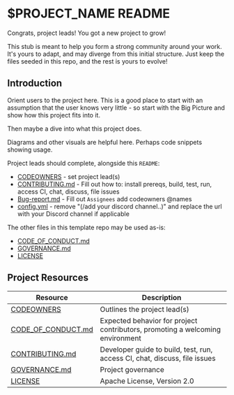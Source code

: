 # $PROJECT_NAME README

Congrats, project leads! You got a new project to grow!

This stub is meant to help you form a strong community around your work. It's yours to adapt, and may 
diverge from this initial structure. Just keep the files seeded in this repo, and the rest is yours to evolve! 

## Introduction

Orient users to the project here. This is a good place to start with an assumption
that the user knows very little - so start with the Big Picture and show how this
project fits into it.

Then maybe a dive into what this project does.

Diagrams and other visuals are helpful here. Perhaps code snippets showing usage.

Project leads should complete, alongside this `README`:
* [CODEOWNERS](./CODEOWNERS) - set project lead(s)
* [CONTRIBUTING.md](./CONTRIBUTING.md) - Fill out how to: install prereqs, build, test, run, access CI, chat, discuss, file issues
* [Bug-report.md](.github/ISSUE_TEMPLATE/bug-report.md) - Fill out `Assignees` add codeowners @names
* [config.yml](.github/ISSUE_TEMPLATE/config.yml) - remove "(/add your discord channel..)" and replace the url with your Discord channel if applicable

The other files in this template repo may be used as-is:
* [CODE_OF_CONDUCT.md](./CODE_OF_CONDUCT.md)
* [GOVERNANCE.md](./GOVERNANCE.md)
* [LICENSE](./LICENSE)

## Project Resources

| Resource                                   | Description                                                                    |
| ------------------------------------------ | ------------------------------------------------------------------------------ |
| [CODEOWNERS](./CODEOWNERS)                 | Outlines the project lead(s)                                                   |
| [CODE_OF_CONDUCT.md](./CODE_OF_CONDUCT.md) | Expected behavior for project contributors, promoting a welcoming environment |
| [CONTRIBUTING.md](./CONTRIBUTING.md)       | Developer guide to build, test, run, access CI, chat, discuss, file issues     |
| [GOVERNANCE.md](./GOVERNANCE.md)           | Project governance                                                             |
| [LICENSE](./LICENSE)                       | Apache License, Version 2.0                                                    |
